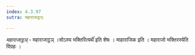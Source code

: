 ```yaml
---
index: 4.3.97
sutra: महाराजाट्ठञ्

---
```

_महाराजाट्ठञ्_ - महाराजाट्ठञ् ।सोऽस्य भक्तिरित्यर्थे॑ इति शेषः । माहाराजिक इति । महाराजो भक्तिरस्येति विग्रहः । 